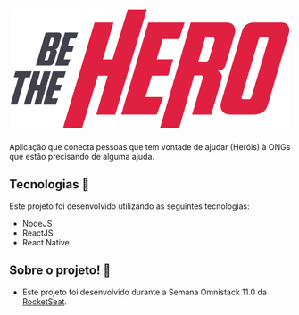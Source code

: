 <h1 align="center">
  <img alt="Semana OmniStack" src=".github/logo.svg" width="500px" />
</h1>

Aplicação que conecta pessoas que tem vontade de ajudar (Heróis) à ONGs que estão precisando de alguma ajuda.

## Tecnologias :wrench:

Este projeto foi desenvolvido utilizando as seguintes tecnologias:

- NodeJS
- ReactJS
- React Native

## Sobre o projeto! :hammer:

- Este projeto foi desenvolvido durante a Semana Omnistack 11.0 da [RocketSeat](https://rocketseat.com.br/).
